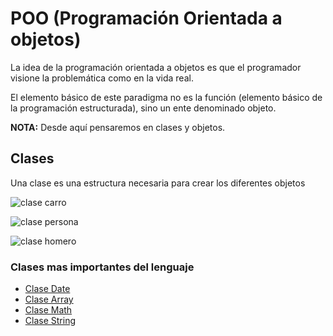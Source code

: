 # POO (Programación Orientada a objetos)

La idea de la programación orientada a objetos es que el programador visione la problemática como en la vida real.

El elemento básico de este paradigma no es la función (elemento básico de la programación estructurada), sino un ente denominado objeto.

**NOTA:**
Desde aquí pensaremos en clases y objetos.

## Clases
Una clase es una estructura necesaria para crear los diferentes objetos

![clase carro](https://aprendiendoarduino.files.wordpress.com/2017/07/clase_coche.png)

![clase persona](https://www.campusmvp.es/recursos/image.axd?picture=/2019/4T/poo-clase-objetos.png)

![clase homero](https://ferestrepoca.github.io/paradigmas-de-programacion/poo/poo_teoria/images/philosophy.png)

### Clases mas importantes del lenguaje

- [Clase Date](date/readme.md)
- [Clase Array](array/readme.md)
- [Clase Math](math/readme.md)
- [Clase String](string/readme.md)

